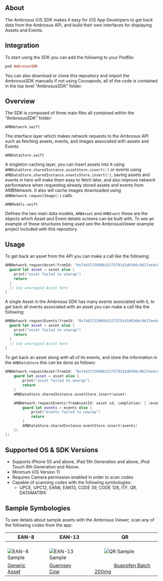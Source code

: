 ## About

The Ambrosus iOS SDK makes it easy for iOS App Developers to get back data from the Ambrosus API, and build their own interfaces for displaying Assets and Events.

## Integration

To start using the SDK you can add the following to your Podfile:

```ruby
pod AmbrosusSDK
```

You can also download or clone this repository and import the AmbrosusSDK manually if not using Cocoapods, all of the code is contained in the top level "AmbrosusSDK" folder.

## Overview

The SDK is composed of three main files all contained within the "AmbrosusSDK" folder:

`AMBNetwork.swift` 

The interface layer which makes network requests to the Ambrosus API such as fetching assets, events, and images associated with assets and Events

`AMBDataStore.swift`

A singleton caching layer, you can insert assets into it using `AMBDataStore.sharedInstance.assetStore.insert(:)` or events using `AMBDataStore.sharedInstance.eventsStore.insert(:)`, saving assets and events in here will make them easy to fetch later, and also improve network performance when requesting already stored assets and events from AMBNetwork. It also will cache images downloaded using `AMBNetwork.requestImage(:)` calls.

`AMBModels.swift`

Defines the two main data models, `AMBAsset` and `AMBEvent` these are the objects which Asset and Event details screens can be built with. To see an example of these structures being used see the AmbrosusViewer example project included with this repository.

## Usage

To get back an asset from the API you can make a call like the following:

```swift
AMBNetwork.requestAsset(fromId: "0x74d3723909b15275791d1d0366c9627ee4c6e4f9982f31233d0dd6c054e5b664", completion: { (asset) in
  guard let asset = asset else {
    print("asset failed to unwrap")
    return
  }
  // Use unwrapped Asset here
}
```

A single Asset in the Ambrosus SDK has many events associated with it, to get back all events associated with an asset you can make a call like the following:

```swift
AMBNetwork.requestEvents(fromId: "0x74d3723909b15275791d1d0366c9627ee4c6e4f9982f31233d0dd6c054e5b664", completion: { (asset) in
  guard let asset = asset else {
    print("asset failed to unwrap")
    return
  }
  // Use unwrapped Asset here
}
```

To get back an asset along with all of its events, and store the information in the `AMBDataStore` this can be done as follows:

```swift
AMBNetwork.requestAsset(fromId: "0x74d3723909b15275791d1d0366c9627ee4c6e4f9982f31233d0dd6c054e5b664", completion: { (asset) in
    guard let asset = asset else {
        print("asset failed to unwrap")
        return
    }
    AMBDataStore.sharedInstance.assetStore.insert(asset)

    AMBNetwork.requestEvents(fromAssetId: asset.id, completion: { (events) in
        guard let events = events else {
            print("events failed to unwrap")
            return
        }
        AMBDataStore.sharedInstance.eventStore.insert(events)
    })
})
```

## Supported OS & SDK Versions

* Supports iPhone 5S and above, iPad 5th Generation and above, iPod Touch 6th Generation and Above.
* Minimum iOS Version 11
* Requires Camera permission enabled in order to scan codes
* Capable of scanning codes with the following symbologies:
  * UPCE, UPC12, EAN8, EAN13, CODE 39, CODE 128, ITF, QR, DATAMATRIX

## Sample Symbologies

To see details about sample assets with the Ambrosus Viewer, scan any of the following codes from the app:

|   EAN-8   |   EAN-13   |     QR     |
| --------- | ---------------------------------- | ---------- |
| &emsp;&emsp;![EAN-8 Sample](https://i.imgur.com/m7QZIaS.png)   | &emsp;&emsp;![EAN-13 Sample](https://i.imgur.com/1HXwtPr.png) | &emsp;&emsp;![QR Sample](https://i.imgur.com/JfEUGo8.png)&emsp;&emsp;
|  <a href="https://gateway-test.ambrosus.com/events?data[type]=ambrosus.asset.identifier&data[identifiers.ean8]=96385074" target="_blank">Generic Asset</a>&emsp;  | <a href="https://gateway-test.ambrosus.com/events?data[type]=ambrosus.asset.identifier&data[identifiers.ean13]=6942507312009" target="_blank">Guernsey Cow</a>&emsp;&emsp; | &emsp;&emsp;&emsp;&emsp;<a href="https://gateway-test.ambrosus.com/assets/0x4c289b68b5bb1a098a4aa622b84d6f523e02fc9346a3a0a99efdfd8a96ba56df" target="_blank">Ibuprofen Batch 200mg</a>&emsp;&emsp;
